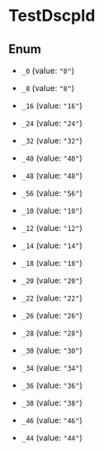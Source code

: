 

# TestDscpId

## Enum


* `_0` (value: `"0"`)

* `_8` (value: `"8"`)

* `_16` (value: `"16"`)

* `_24` (value: `"24"`)

* `_32` (value: `"32"`)

* `_40` (value: `"40"`)

* `_48` (value: `"48"`)

* `_56` (value: `"56"`)

* `_10` (value: `"10"`)

* `_12` (value: `"12"`)

* `_14` (value: `"14"`)

* `_18` (value: `"18"`)

* `_20` (value: `"20"`)

* `_22` (value: `"22"`)

* `_26` (value: `"26"`)

* `_28` (value: `"28"`)

* `_30` (value: `"30"`)

* `_34` (value: `"34"`)

* `_36` (value: `"36"`)

* `_38` (value: `"38"`)

* `_46` (value: `"46"`)

* `_44` (value: `"44"`)




